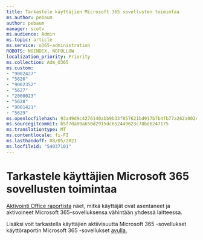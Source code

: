 ```yaml
---
title: Tarkastele käyttäjien Microsoft 365 sovellusten toimintaa
ms.author: pebaum
author: pebaum
manager: scotv
ms.audience: Admin
ms.topic: article
ms.service: o365-administration
ROBOTS: NOINDEX, NOFOLLOW
localization_priority: Priority
ms.collection: Adm_O365
ms.custom:
- "9002427"
- "5626"
- "9002352"
- "5627"
- "2000023"
- "5628"
- "9001421"
- "5629"
ms.openlocfilehash: 93a49d9c4276140abb9b33f857621bd917b7b4fb77a262a002ce96a6e6124fb7
ms.sourcegitcommit: b5f7da89a650d2915dc652449623c78be6247175
ms.translationtype: MT
ms.contentlocale: fi-FI
ms.lasthandoff: 08/05/2021
ms.locfileid: "54037101"
---
```

# <a name="view-your-users-microsoft-365-apps-activity"></a>Tarkastele käyttäjien Microsoft 365 sovellusten toimintaa

[Aktivointi Office raportista](https://docs.microsoft.com/microsoft-365/admin/activity-reports/microsoft-office-activations?view=o365-worldwide) näet, mitkä käyttäjät ovat asentaneet ja aktivoineet Microsoft 365-sovelluksensa vähintään yhdessä laitteessa.

Lisäksi voit tarkastella käyttäjien aktiivisuutta Microsoft 365 -sovellukset käyttöraportin Microsoft 365 -sovellukset [avulla.](https://docs.microsoft.com/microsoft-365/admin/activity-reports/microsoft365-apps-usage?view=o365-worldwide)

